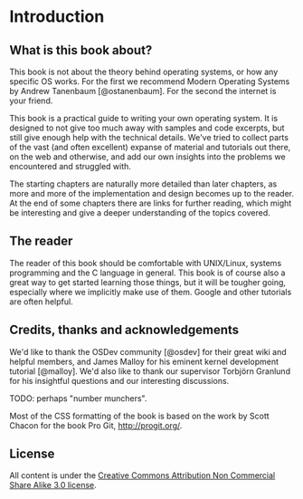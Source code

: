 # Introduction

## What is this book about?

This book is not about the theory behind operating systems, or how any specific
OS works. For the first we recommend Modern Operating Systems by Andrew
Tanenbaum [@ostanenbaum]. For the second the internet is your friend.

This book is a practical guide to writing your own operating system. It is
designed to not give too much away with samples and code excerpts, but still
give enough help with the technical details. We've tried to collect parts of
the vast (and often excellent) expanse of material and tutorials out there, on
the web and otherwise, and add our own insights into the problems we
encountered and struggled with.

The starting chapters are naturally more detailed than later chapters, as more
and more of the implementation and design becomes up to the reader. At the end
of some chapters there are links for further reading, which might be
interesting and give a deeper understanding of the topics covered.

## The reader

The reader of this book should be comfortable with UNIX/Linux, systems
programming and the C language in general. This book is of course also a great
way to get started learning those things, but it will be tougher going,
especially where we implicitly make use of them. Google and other tutorials are
often helpful.

## Credits, thanks and acknowledgements

We'd like to thank the OSDev community [@osdev] for their great wiki and
helpful members, and James Malloy for his eminent kernel development tutorial
[@malloy]. We'd also like to thank our supervisor Torbjörn Granlund for his
insightful questions and our interesting discussions.

TODO: perhaps "number munchers".

Most of the CSS formatting of the book is based on the work by Scott Chacon for
the book Pro Git, <http://progit.org/>.

## License

All content is under the [Creative Commons Attribution Non Commercial Share
Alike 3.0 license](http://creativecommons.org/licenses/by-nc-sa/3.0/us/).
